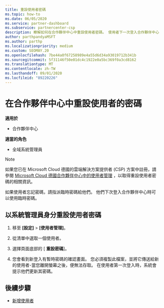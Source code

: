 ```yaml
---
title: 重設使用者密碼
ms.topic: how-to
ms.date: 06/05/2020
ms.service: partner-dashboard
ms.subservice: partnercenter-csp
description: 瞭解如何在合作夥伴中心中重設使用者密碼。 使用者下一次登入合作夥伴中心時，將會收到暫時的密碼。
author: parthpandyaMSFT
ms.author: parthp
ms.localizationpriority: medium
ms.custom: SEOMAY.20
ms.openlocfilehash: 7be44a0f67258989e4a55d6d34a93019712b341b
ms.sourcegitcommit: 5f31146f50e01dc4c1922e0a5bc369f0a3cd8162
ms.translationtype: MT
ms.contentlocale: zh-TW
ms.lasthandoff: 09/01/2020
ms.locfileid: "89220226"
---
```

# <a name="reset-a-users-password-in-partner-center"></a>在合作夥伴中心中重設使用者的密碼

**適用於**

- 合作夥伴中心
 
**適當的角色**

- 全域系統管理員

> [!NOTE]  
> 如果您已在 Microsoft Cloud 德國的雲端解決方案提供者 (CSP) 方案中註冊，請參閱 [Microsoft Cloud 德國合作夥伴中心中的使用者管理](user-management-in-partner-center-for-microsoft-cloud-germany.md) ，以取得重設使用者密碼的相關資訊。

如果使用者忘記密碼，請指派臨時密碼給他們。 他們下次登入合作夥伴中心時可以使用臨時密碼。

## <a name="reset-a-user-password-as-an-admin"></a>以系統管理員身分重設使用者密碼

1. 移至 **\[設定\]** &gt; **\[使用者管理\]**。

2. 從清單中選取一個使用者。

3. 選擇頁面底部的 [ **重設密碼**]。

4. 您會看到新登入有暫時密碼的確認畫面。 您必須複製此檔案，並將它傳送給新的使用者-當您離開螢幕之後，便無法存取。 在使用者第一次登入時，系統會提示他們更新其密碼。

## <a name="next-steps"></a>後續步驟

- [新增使用者](create-user-accounts-and-set-permissions.md)